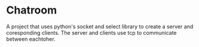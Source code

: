 # Chatroom
A project that uses python's socket and select library to create a server and coresponding clients. The server and clients use tcp to communicate between eachtoher.
